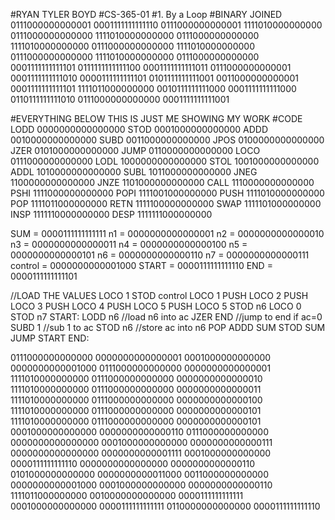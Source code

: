 #RYAN TYLER BOYD
#CS-365-01
#1. By a Loop
#BINARY JOINED
0111000000000001
0001111111111110
0111000000000001
1111010000000000
0111000000000000
1111010000000000
0111000000000000
1111010000000000
0111000000000000
1111010000000000
0111000000000000
1111010000000000
0111000000000000
0001111111111101
0111111111111100
0001111111111011
0111000000000001
0001111111111010
0000111111111101
0101111111111001
0011000000000001
0001111111111101
1111011000000000
0010111111111000
0001111111111000
0110111111111010
0111000000000000
0001111111111001

#EVERYTHING BELOW THIS IS JUST ME SHOWING MY WORK
#CODE
LODD	0000000000000000
STOD	0001000000000000
ADDD	0010000000000000
SUBD	0011000000000000
JPOS	0100000000000000
JZER	0101000000000000
JUMP	0110000000000000
LOCO	0111000000000000
LODL	1000000000000000
STOL	1001000000000000
ADDL	1010000000000000
SUBL	1011000000000000
JNEG	1100000000000000
JNZE	1101000000000000
CALL	1110000000000000
PSHI	1111000000000000
POPI	1111001000000000
PUSH	1111010000000000
POP 	1111011000000000
RETN	1111100000000000
SWAP	1111101000000000
INSP	1111110000000000
DESP	1111111000000000

SUM     =       0000111111111111
n1      =       0000000000000001
n2      =       0000000000000010
n3      =       0000000000000011
n4      =       0000000000000100
n5      =       0000000000000101
n6      =       0000000000000110
n7      =       0000000000000111
control =       0000000000001000
START   =       0000111111111110
END     =       0000111111111101

//LOAD THE VALUES
LOCO 1
STOD control
LOCO 1
PUSH
LOCO 2
PUSH
LOCO 3
PUSH
LOCO 4
PUSH
LOCO 5
PUSH
LOCO 5
STOD n6
LOCO 0
STOD n7
START:
LODD n6     //load n6 into ac
JZER END //jump to end if ac=0
SUBD 1  //sub 1 to ac 
STOD n6 //store ac into n6
POP
ADDD SUM
STOD SUM
JUMP START
END:

0111000000000000 0000000000000001
0001000000000000 0000000000001000
0111000000000000 0000000000000001
1111010000000000 
0111000000000000 0000000000000010
1111010000000000 
0111000000000000 0000000000000011
1111010000000000 
0111000000000000 0000000000000100
1111010000000000 
0111000000000000 0000000000000101
1111010000000000 
0111000000000000 0000000000000101
0001000000000000 0000000000000110
0111000000000000 0000000000000000
0001000000000000 0000000000000111
0000000000000000 0000000000001111
0001000000000000 0000111111111110
0000000000000000 0000000000000110
0101000000000000 0000000000011000
0011000000000000 0000000000001000
0001000000000000 0000000000000110
1111011000000000
0010000000000000 0000111111111111
0001000000000000 0000111111111111
0110000000000000 0000111111111110
